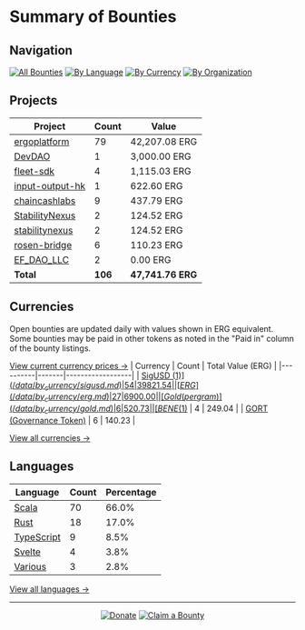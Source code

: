 <!-- GENERATED FILE - DO NOT EDIT DIRECTLY -->
<!-- Generated on: 2025-05-21 12:49:11 -->

# Summary of Bounties

## Navigation

[![All Bounties](https://img.shields.io/badge/All%20Bounties-106-blue)](/data/all.md) [![By Language](https://img.shields.io/badge/By%20Language-7-green)](/data/summary.md#languages) [![By Currency](https://img.shields.io/badge/By%20Currency-7-yellow)](/data/summary.md#currencies) [![By Organization](https://img.shields.io/badge/By%20Organization-9-orange)](/data/summary.md#projects)

## Projects

| Project | Count | Value |
|----------|-------|-------|
| [ergoplatform](/data/by_org/ergoplatform.md) | 79 | 42,207.08 ERG |
| [DevDAO](/data/by_org/devdao.md) | 1 | 3,000.00 ERG |
| [fleet-sdk](/data/by_org/fleet-sdk.md) | 4 | 1,115.03 ERG |
| [input-output-hk](/data/by_org/input-output-hk.md) | 1 | 622.60 ERG |
| [chaincashlabs](/data/by_org/chaincashlabs.md) | 9 | 437.79 ERG |
| [StabilityNexus](/data/by_org/stabilitynexus.md) | 2 | 124.52 ERG |
| [stabilitynexus](/data/by_org/stabilitynexus.md) | 2 | 124.52 ERG |
| [rosen-bridge](/data/by_org/rosen-bridge.md) | 6 | 110.23 ERG |
| [EF_DAO_LLC](/data/by_org/ef_dao_llc.md) | 2 | 0.00 ERG |
| **Total** | **106** | **47,741.76 ERG** |

## Currencies

Open bounties are updated daily with values shown in ERG equivalent. Some bounties may be paid in other tokens as noted in the "Paid in" column of the bounty listings.

[View current currency prices →](/data/currency_prices.md)
| Currency | Count | Total Value (ERG) |
|----------|-------|------------------|
| [SigUSD ($1)](/data/by_currency/sigusd.md) | 54 | 39821.54 |
| [ERG](/data/by_currency/erg.md) | 27 | 6900.00 |
| [Gold (per gram)](/data/by_currency/gold.md) | 6 | 520.73 |
| [BENE ($1)](/data/by_currency/bene.md) | 4 | 249.04 |
| [GORT (Governance Token)](/data/by_currency/gort.md) | 6 | 140.23 |

[View all currencies →](/data/by_currency/)

## Languages

| Language | Count | Percentage |
|----------|-------|------------|
| [Scala](/data/by_language/scala.md) | 70 | 66.0% |
| [Rust](/data/by_language/rust.md) | 18 | 17.0% |
| [TypeScript](/data/by_language/typescript.md) | 9 | 8.5% |
| [Svelte](/data/by_language/svelte.md) | 4 | 3.8% |
| [Various](/data/by_language/various.md) | 3 | 2.8% |

[View all languages →](/data/by_language/)



---

<div align="center">
  <p>
    <a href="../docs/donate.md"><img src="https://img.shields.io/badge/❤️%20Donate-F44336" alt="Donate"></a>
    <a href="../docs/bounty-submission-guide.md#reserving-a-bounty"><img src="https://img.shields.io/badge/🔒%20How%20To%20Claim-4CAF50" alt="Claim a Bounty"></a>
  </p>
</div>


<!-- END OF GENERATED CONTENT -->
